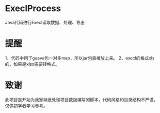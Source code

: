 # ExeclProcess
Java代码进行Execl读取数据、处理、导出

# 提醒
1、代码中用了guava包一对多map，所以jar包直接放上来。
2、execl的格式xls的，如果是xlsx需要转格式。


# 致谢
此项目是开始为我家妹纸处理项目数据编写的脚本，代码风格和目录结构不严谨，仅供初学者学习参考。
